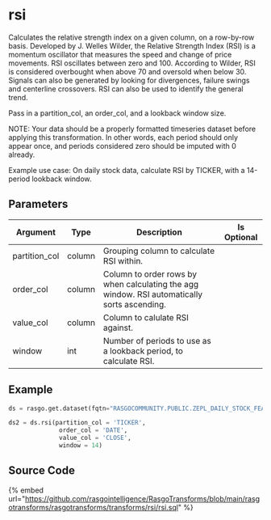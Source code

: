 

# rsi

Calculates the relative strength index on a given column, on a row-by-row basis. Developed by J. Welles Wilder, the Relative Strength Index (RSI) is a momentum oscillator that measures the speed and change of price movements. RSI oscillates between zero and 100. According to Wilder, RSI is considered overbought when above 70 and oversold when below 30. Signals can also be generated by looking for divergences, failure swings and centerline crossovers. RSI can also be used to identify the general trend.

Pass in a partition_col, an order_col, and a lookback window size. 

NOTE: Your data should be a properly formatted timeseries dataset before applying this transformation. In other words, each period should only appear once, and periods considered zero should be imputed with 0 already.

Example use case: On daily stock data, calculate RSI by TICKER, with a 14-period lookback window. 


## Parameters

|   Argument    |  Type  |                                         Description                                         | Is Optional |
| ------------- | ------ | ------------------------------------------------------------------------------------------- | ----------- |
| partition_col | column | Grouping column to calculate RSI within.                                                    |             |
| order_col     | column | Column to order rows by when calculating the agg window. RSI automatically sorts ascending. |             |
| value_col     | column | Column to calulate RSI against.                                                             |             |
| window        | int    | Number of periods to use as a lookback period, to calculate RSI.                            |             |


## Example

```python
ds = rasgo.get.dataset(fqtn="RASGOCOMMUNITY.PUBLIC.ZEPL_DAILY_STOCK_FEATURES")

ds2 = ds.rsi(partition_col = 'TICKER', 
              order_col = 'DATE', 
              value_col = 'CLOSE', 
              window = 14)

```

## Source Code

{% embed url="https://github.com/rasgointelligence/RasgoTransforms/blob/main/rasgotransforms/rasgotransforms/transforms/rsi/rsi.sql" %}

